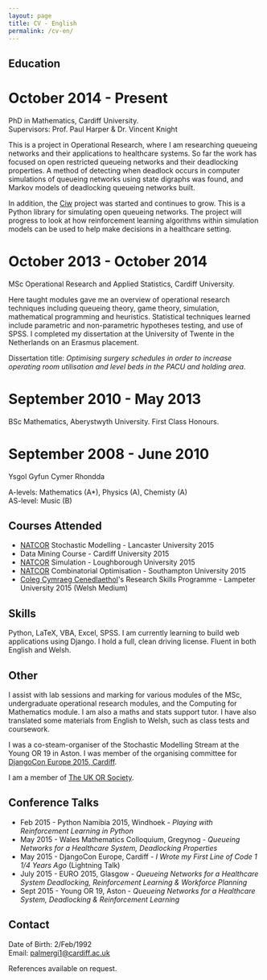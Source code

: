 ```yaml
---
layout: page
title: CV - English
permalink: /cv-en/
---
```


## Education

# October 2014 - Present

PhD in Mathematics, Cardiff University.  
Supervisors: Prof. Paul Harper & Dr. Vincent Knight

This is a project in Operational Research, where I am researching queueing networks and their applications to healthcare systems. So far the work has focused on open restricted queueing networks and their deadlocking properties. A method of detecting when deadlock occurs in computer simulations of queueing networks using state digraphs was found, and Markov models of deadlocking queueing networks built.

In addition, the [Ciw](https://github.com/geraintpalmer/Ciw) project was started and continues to grow. This is a Python library for simulating open queueing networks. The project will progress to look at how reinforcement learning algorithms within simulation models can be used to help make decisions in a healthcare setting.

# October 2013 - October 2014

MSc Operational Research and Applied Statistics, Cardiff University.

Here taught modules gave me an overview of operational research techniques including queueing theory, game theory, simulation, mathematical programming and heuristics. Statistical techniques learned include parametric and non-parametric hypotheses testing, and use of SPSS.
I completed my dissertation at the University of Twente in the Netherlands on an Erasmus placement.

Dissertation title: *Optimising surgery schedules in order to increase operating room utilisation and level beds in the PACU and holding area.*

# September 2010 - May 2013

BSc Mathematics, Aberystwyth University. First Class Honours.

# September 2008 - June 2010

Ysgol Gyfun Cymer Rhondda

A-levels: Mathematics (A*), Physics (A), Chemisty (A)  
AS-level: Music (B)



## Courses Attended

* [NATCOR](http://www.natcor.ac.uk) Stochastic Modelling - Lancaster University 2015
* Data Mining Course - Cardiff University 2015
* [NATCOR](http://www.natcor.ac.uk) Simulation - Loughborough University 2015
* [NATCOR](http://www.natcor.ac.uk) Combinatorial Optimisation - Southampton University 2015
* [Coleg Cymraeg Cenedlaethol](http://www.colegcymraeg.ac.uk/en/)'s Research Skills Programme - Lampeter University 2015 (Welsh Medium)

## Skills

Python, LaTeX, VBA, Excel, SPSS. I am currently learning to build web applications using Django. I hold a full, clean driving license. Fluent in both English and Welsh.

## Other

I assist with lab sessions and marking for various modules of the MSc, undergraduate operational research modules, and the Computing for Mathematics module. I am also a maths and stats support tutor. I have also translated some materials from English to Welsh, such as class tests and coursework.

I was a co-steam-organiser of the Stochastic Modelling Stream at the Young OR 19 in Aston. I was member of the organising committee for [DjangoCon Europe 2015, Cardiff](http://2015.djangocon.eu/).

I am a member of [The UK OR Society](https://www.theorsociety.com).


## Conference Talks

* Feb 2015 - Python Namibia 2015, Windhoek - *Playing with Reinforcement Learning in Python*
* May 2015 - Wales Mathematics Colloquium, Gregynog - *Queueing Networks for a Healthcare System, Deadlocking Properties*
* May 2015 - DjangoCon Europe, Cardiff - *I Wrote my First Line of Code 1 1/4 Years Ago* (Lightning Talk)
* July 2015 - EURO 2015, Glasgow - *Queueing Networks for a Healthcare System Deadlocking, Reinforcement Learning & Workforce Planning*
* Sept 2015 - Young OR 19, Aston - *Queueing Networks for a Healthcare System, Deadlocking & Reinforcement Learning*

## Contact

Date of Birth: 2/Feb/1992  
Email: palmergi1@cardiff.ac.uk

References available on request.